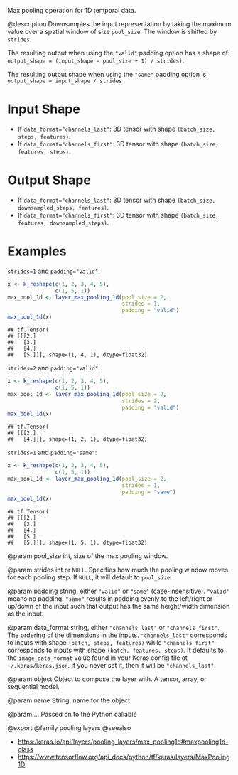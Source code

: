 Max pooling operation for 1D temporal data.

@description
Downsamples the input representation by taking the maximum value over a
spatial window of size `pool_size`. The window is shifted by `strides`.

The resulting output when using the `"valid"` padding option has a shape of:
`output_shape = (input_shape - pool_size + 1) / strides)`.

The resulting output shape when using the `"same"` padding option is:
`output_shape = input_shape / strides`

# Input Shape
- If `data_format="channels_last"`:
    3D tensor with shape `(batch_size, steps, features)`.
- If `data_format="channels_first"`:
    3D tensor with shape `(batch_size, features, steps)`.

# Output Shape
- If `data_format="channels_last"`:
    3D tensor with shape `(batch_size, downsampled_steps, features)`.
- If `data_format="channels_first"`:
    3D tensor with shape `(batch_size, features, downsampled_steps)`.

# Examples
`strides=1` and `padding="valid"`:


```r
x <- k_reshape(c(1, 2, 3, 4, 5),
               c(1, 5, 1))
max_pool_1d <- layer_max_pooling_1d(pool_size = 2,
                                    strides = 1,
                                    padding = "valid")
max_pool_1d(x)
```

```
## tf.Tensor(
## [[[2.]
##   [3.]
##   [4.]
##   [5.]]], shape=(1, 4, 1), dtype=float32)
```

`strides=2` and `padding="valid"`:


```r
x <- k_reshape(c(1, 2, 3, 4, 5),
               c(1, 5, 1))
max_pool_1d <- layer_max_pooling_1d(pool_size = 2,
                                    strides = 2,
                                    padding = "valid")
max_pool_1d(x)
```

```
## tf.Tensor(
## [[[2.]
##   [4.]]], shape=(1, 2, 1), dtype=float32)
```

`strides=1` and `padding="same"`:


```r
x <- k_reshape(c(1, 2, 3, 4, 5),
               c(1, 5, 1))
max_pool_1d <- layer_max_pooling_1d(pool_size = 2,
                                    strides = 1,
                                    padding = "same")
max_pool_1d(x)
```

```
## tf.Tensor(
## [[[2.]
##   [3.]
##   [4.]
##   [5.]
##   [5.]]], shape=(1, 5, 1), dtype=float32)
```

@param pool_size
int, size of the max pooling window.

@param strides
int or `NULL`. Specifies how much the pooling window moves
for each pooling step. If `NULL`, it will default to `pool_size`.

@param padding
string, either `"valid"` or `"same"` (case-insensitive).
`"valid"` means no padding. `"same"` results in padding evenly to
the left/right or up/down of the input such that output has the same
height/width dimension as the input.

@param data_format
string, either `"channels_last"` or `"channels_first"`.
The ordering of the dimensions in the inputs. `"channels_last"`
corresponds to inputs with shape `(batch, steps, features)`
while `"channels_first"` corresponds to inputs with shape
`(batch, features, steps)`. It defaults to the `image_data_format`
value found in your Keras config file at `~/.keras/keras.json`.
If you never set it, then it will be `"channels_last"`.

@param object
Object to compose the layer with. A tensor, array, or sequential model.

@param name
String, name for the object

@param ...
Passed on to the Python callable

@export
@family pooling layers
@seealso
+ <https:/keras.io/api/layers/pooling_layers/max_pooling1d#maxpooling1d-class>
+ <https://www.tensorflow.org/api_docs/python/tf/keras/layers/MaxPooling1D>
